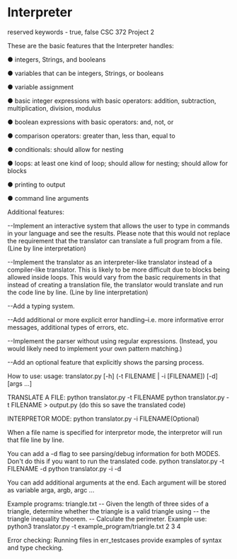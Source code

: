 # Interpreter

reserved keywords - true, false
CSC 372 Project 2

These are the basic features that the Interpreter handles: 

● integers, Strings, and booleans

● variables that can be integers, Strings, or booleans

● variable assignment

● basic integer expressions with basic operators: addition, subtraction,
  multiplication, division, modulus
  
● boolean expressions with basic operators: and, not, or

● comparison operators: greater than, less than, equal to

● conditionals: should allow for nesting

● loops: at least one kind of loop; should allow for nesting; should allow for blocks

● printing to output

● command line arguments

Additional features:

--Implement an interactive system that allows the user to type in commands in your
  language and see the results. Please note that this would not replace the
  requirement that the translator can translate a full program from a file. (Line by line interpretation)
  
--Implement the translator as an interpreter-like translator instead of a compiler-like
  translator. This is likely to be more difficult due to blocks being allowed inside
  loops. This would vary from the basic requirements in that instead of creating a
  translation file, the translator would translate and run the code line by line. (Line by line interpretation)
  
--Add a typing system.

--Add additional or more explicit error handling–i.e. more informative error
  messages, additional types of errors, etc.
  
--Implement the parser without using regular expressions. (Instead, you would
  likely need to implement your own pattern matching.)
  
--Add an optional feature that explicitly shows the parsing process.

How to use:
usage: translator.py [-h] (-t FILENAME | -i [FILENAME]) [-d] [args ...]

TRANSLATE A FILE:
python translator.py -t FILENAME 
python translator.py -t FILENAME > output.py (do this so save the translated code)

INTERPRETOR MODE:
python translator.py -i FILENAME(Optional)

When a file name is specified for interpretor mode, the interpretor will run that file line by line.

You can add a -d flag to see parsing/debug information for both MODES. Don't do this if you want to run
the translated code.
python translator.py -t FILENAME -d
python translator.py -i -d

You can add additional arguments at the end. Each argument will be stored as
variable arga, argb, argc ...

Example programs:
triangle.txt
-- Given the length of three sides of a triangle, determine whether the triangle is a valid triangle using
-- the triangle inequality theorem.
-- Calculate the perimeter.
Example use: python3 translator.py -t example_program/triangle.txt 2 3 4

Error checking:
Running files in err_testcases provide examples of syntax and type checking.